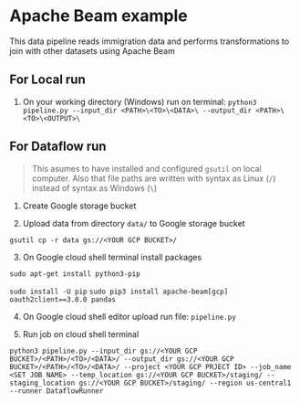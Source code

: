 # Apache Beam example

This data pipeline reads immigration data and performs transformations to join with other datasets using Apache Beam

## For Local run

1. On your working directory (Windows) run on terminal:
`python3 pipeline.py --input_dir <PATH>\<TO>\<DATA>\ --output_dir <PATH>\<TO>\<OUTPUT>\`

## For Dataflow run 

> This asumes to have installed and configured `gsutil` on local computer. Also that file paths are written with syntax as Linux (`/`) instead of syntax as Windows (`\`)

1. Create Google storage bucket

2. Upload data from directory `data/` to Google storage bucket

`gsutil cp -r data gs://<YOUR GCP BUCKET>/`

3. On Google cloud shell terminal install packages

`sudo apt-get install python3-pip`

`sudo install -U pip`
`sudo pip3 install apache-beam[gcp] oauth2client==3.0.0 pandas`

4. On Google cloud shell editor upload run file: `pipeline.py`

5. Run job on cloud shell terminal

`python3 pipeline.py --input_dir gs://<YOUR GCP BUCKET>/<PATH>/<TO>/<DATA>/ --output_dir gs://<YOUR GCP BUCKET>/<PATH>/<TO>/<DATA>/ --project <YOUR GCP PRJECT ID>
--job_name <SET JOB NAME> --temp_location gs://<YOUR GCP BUCKET>/staging/ --staging_location gs://<YOUR GCP BUCKET>/staging/
--region us-central1 --runner DataflowRunner`